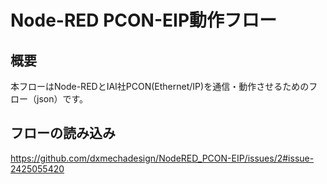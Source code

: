 ﻿# Node-RED PCON-EIP動作フロー

## 概要
本フローはNode-REDとIAI社PCON(Ethernet/IP)を通信・動作させるためのフロー（json）です。

## フローの読み込み
https://github.com/dxmechadesign/NodeRED_PCON-EIP/issues/2#issue-2425055420
